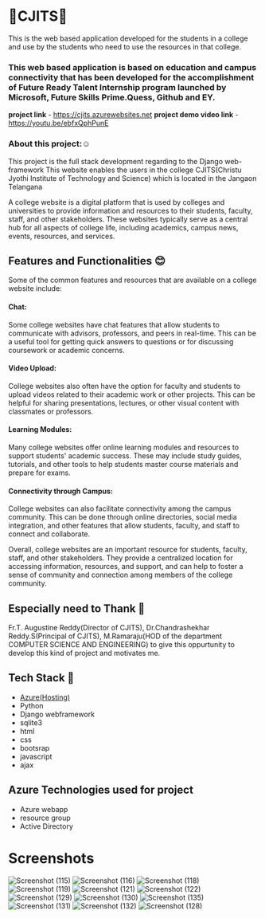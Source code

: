 # 🔸CJITS🔸
This is the web based application developed for the students in a college and use by the students who need to use the resources in that college.

### This web based application is based on education and campus connectivity that has been developed for the accomplishment of Future Ready Talent Internship program launched by Microsoft, Future Skills Prime.Quess, Github and EY.

**project link** - https://cjits.azurewebsites.net
**project demo video link** - https://youtu.be/ebfxQphPunE

### About this project:☺️
This project is the full stack development regarding to the Django web-framework
This website enables the users in the college CJITS(Christu Jyothi Institute of Technology and Science) which is located in the Jangaon Telangana

A college website is a digital platform that is used by colleges and universities to provide information and resources to their students, faculty, staff, and other stakeholders. These websites typically serve as a central hub for all aspects of college life, including academics, campus news, events, resources, and services.

## Features and Functionalities 😊

Some of the common features and resources that are available on a college website include:

 #### Chat: 
 Some college websites have chat features that allow students to communicate with advisors, professors, and peers in real-time. This can be a useful tool for getting quick answers to questions or for discussing coursework or academic concerns.

#### Video Upload:
College websites also often have the option for faculty and students to upload videos related to their academic work or other projects. This can be helpful for sharing presentations, lectures, or other visual content with classmates or professors.

#### Learning Modules:
Many college websites offer online learning modules and resources to support students' academic success. These may include study guides, tutorials, and other tools to help students master course materials and prepare for exams.

#### Connectivity through Campus: 
College websites can also facilitate connectivity among the campus community. This can be done through online directories, social media integration, and other features that allow students, faculty, and staff to connect and collaborate.

Overall, college websites are an important resource for students, faculty, staff, and other stakeholders. They provide a centralized location for accessing information, resources, and support, and can help to foster a sense of community and connection among members of the college community.

## Especially need to Thank 🤝
Fr.T. Augustine Reddy(Director of CJITS),
Dr.Chandrashekhar Reddy.S(Principal of CJITS),
M.Ramaraju(HOD of the department COMPUTER SCIENCE AND ENGINEERING)
to give this oppurtunity to develop this kind of project and motivates me.

## Tech Stack 🔷
- [Azure(Hosting)](https://cjits.azurewebsites.net)
- Python
- Django webframework
- sqlite3
- html
- css
- bootsrap
- javascript
- ajax

## Azure Technologies used for project
* Azure webapp
* resource group
* Active Directory

# Screenshots
![Screenshot (115)](https://github.com/Rajesh-2312/cjits/assets/96004426/2891bcea-19fb-48fc-9a74-2f1b268a7d69)
![Screenshot (116)](https://github.com/Rajesh-2312/cjits/assets/96004426/b772cf49-07c7-4df6-b0f1-2c38cdca64ed)
![Screenshot (118)](https://github.com/Rajesh-2312/cjits/assets/96004426/d577cafb-6c74-4554-a25e-0d269ce749d7)
![Screenshot (119)](https://github.com/Rajesh-2312/cjits/assets/96004426/61dceea0-be21-4c01-8eca-0ef13b14e18f)
![Screenshot (121)](https://github.com/Rajesh-2312/cjits/assets/96004426/bca2fdb8-cdff-4e81-8f75-5e1e6eb68ddb)
![Screenshot (122)](https://github.com/Rajesh-2312/cjits/assets/96004426/83fbe722-1e9d-4810-ab52-7ac369fed760)
![Screenshot (129)](https://github.com/Rajesh-2312/cjits/assets/96004426/5dccf9fc-8cc5-4bb0-8dc6-cdd5f8ee74bb)
![Screenshot (130)](https://github.com/Rajesh-2312/cjits/assets/96004426/4684d39b-e6b1-4d6b-9169-416d4261b296)
![Screenshot (135)](https://github.com/Rajesh-2312/cjits/assets/96004426/aceef64d-1a55-4afa-8167-270e6c1def1b)
![Screenshot (131)](https://github.com/Rajesh-2312/cjits/assets/96004426/1b8653dc-69c1-405d-bbd3-b0924ea3c557)
![Screenshot (132)](https://github.com/Rajesh-2312/cjits/assets/96004426/836d68b9-d084-4b15-a5b2-c2b257beab0d)
![Screenshot (128)](https://github.com/Rajesh-2312/cjits/assets/96004426/7095071f-8912-4070-9be6-ffdaa1f7ab6a)


